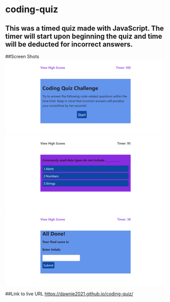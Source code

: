 # coding-quiz

## This was a timed quiz made with JavaScript. The timer will start upon beginning the quiz and time will be deducted for incorrect answers.

##Screen Shots 
![Alt text](assets/images/screenshot1.png)
![Alt text](assets/images/screenshot2.png)
![Alt text](assets/images/screenshot3.png)

##Link to live URL
https://dawnie2021.github.io/coding-quiz/

